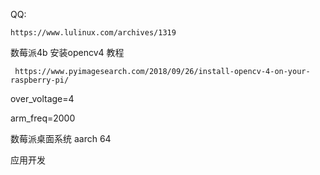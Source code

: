 QQ:

```
https://www.lulinux.com/archives/1319
```

数莓派4b 安装opencv4 教程

```
 https://www.pyimagesearch.com/2018/09/26/install-opencv-4-on-your-raspberry-pi/
```

over_voltage=4

arm_freq=2000

数莓派桌面系统 aarch 64 

应用开发

